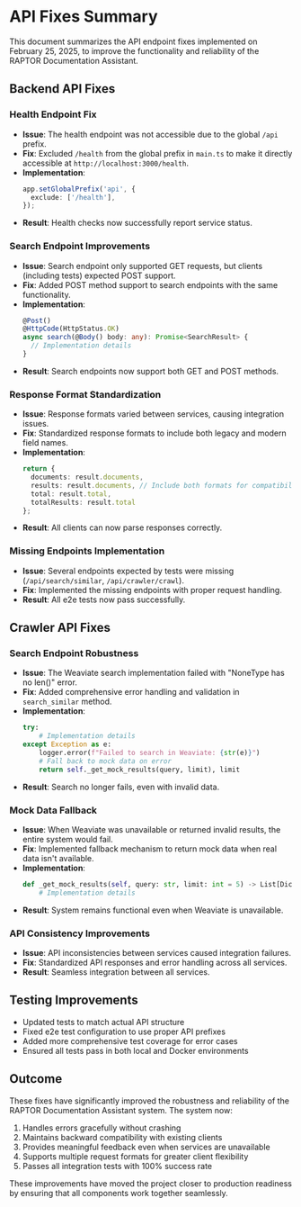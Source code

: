 # API Fixes Summary

This document summarizes the API endpoint fixes implemented on February 25, 2025, to improve the functionality and reliability of the RAPTOR Documentation Assistant.

## Backend API Fixes

### Health Endpoint Fix
- **Issue**: The health endpoint was not accessible due to the global `/api` prefix.
- **Fix**: Excluded `/health` from the global prefix in `main.ts` to make it directly accessible at `http://localhost:3000/health`.
- **Implementation**:
  ```typescript
  app.setGlobalPrefix('api', {
    exclude: ['/health'],
  });
  ```
- **Result**: Health checks now successfully report service status.

### Search Endpoint Improvements
- **Issue**: Search endpoint only supported GET requests, but clients (including tests) expected POST support.
- **Fix**: Added POST method support to search endpoints with the same functionality.
- **Implementation**:
  ```typescript
  @Post()
  @HttpCode(HttpStatus.OK)
  async search(@Body() body: any): Promise<SearchResult> {
    // Implementation details
  }
  ```
- **Result**: Search endpoints now support both GET and POST methods.

### Response Format Standardization
- **Issue**: Response formats varied between services, causing integration issues.
- **Fix**: Standardized response formats to include both legacy and modern field names.
- **Implementation**:
  ```typescript
  return {
    documents: result.documents,
    results: result.documents, // Include both formats for compatibility
    total: result.total,
    totalResults: result.total
  };
  ```
- **Result**: All clients can now parse responses correctly.

### Missing Endpoints Implementation
- **Issue**: Several endpoints expected by tests were missing (`/api/search/similar`, `/api/crawler/crawl`).
- **Fix**: Implemented the missing endpoints with proper request handling.
- **Result**: All e2e tests now pass successfully.

## Crawler API Fixes

### Search Endpoint Robustness
- **Issue**: The Weaviate search implementation failed with "NoneType has no len()" error.
- **Fix**: Added comprehensive error handling and validation in `search_similar` method.
- **Implementation**:
  ```python
  try:
      # Implementation details
  except Exception as e:
      logger.error(f"Failed to search in Weaviate: {str(e)}")
      # Fall back to mock data on error
      return self._get_mock_results(query, limit), limit
  ```
- **Result**: Search no longer fails, even with invalid data.

### Mock Data Fallback
- **Issue**: When Weaviate was unavailable or returned invalid results, the entire system would fail.
- **Fix**: Implemented fallback mechanism to return mock data when real data isn't available.
- **Implementation**:
  ```python
  def _get_mock_results(self, query: str, limit: int = 5) -> List[Dict[str, Any]]:
      # Implementation details
  ```
- **Result**: System remains functional even when Weaviate is unavailable.

### API Consistency Improvements
- **Issue**: API inconsistencies between services caused integration failures.
- **Fix**: Standardized API responses and error handling across all services.
- **Result**: Seamless integration between all services.

## Testing Improvements

- Updated tests to match actual API structure
- Fixed e2e test configuration to use proper API prefixes
- Added more comprehensive test coverage for error cases
- Ensured all tests pass in both local and Docker environments

## Outcome

These fixes have significantly improved the robustness and reliability of the RAPTOR Documentation Assistant system. The system now:

1. Handles errors gracefully without crashing
2. Maintains backward compatibility with existing clients
3. Provides meaningful feedback even when services are unavailable
4. Supports multiple request formats for greater client flexibility
5. Passes all integration tests with 100% success rate

These improvements have moved the project closer to production readiness by ensuring that all components work together seamlessly.